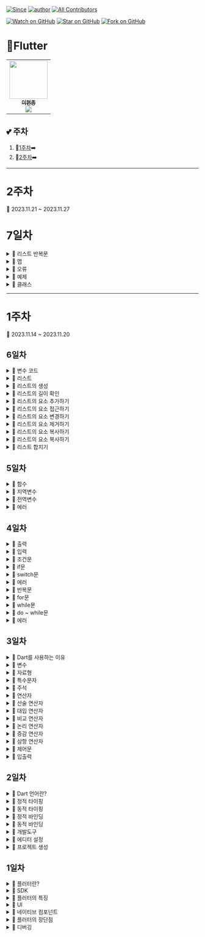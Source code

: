 [![Since](https://img.shields.io/badge/since-2023.11.13-333333.svg?style=flat-square)](https://github.com/Brem0827/23-Flutter)
[![author](https://img.shields.io/badge/author-Brem0827-0066FF.svg?style=flat-square)](https://github.com/Brem0827/23-Flutter)
[![All Contributors](https://img.shields.io/badge/all_contributors-2-orange.svg?style=flat-square)](#23-Flutter)

[![Watch on GitHub](https://img.shields.io/github/watchers/Brem0827/23-Flutter.svg?style=social)](https://github.com/Brem0827/23-Flutter/watchers)
[![Star on GitHub](https://img.shields.io/github/stars/Brem0827/23-Flutter.svg?style=social)](https://github.com/Brem0827/23-Flutter/stargazers)
[![Fork on GitHub](https://img.shields.io/github/forks/Brem0827/23-Flutter.svg?style=social)](https://github.com/Brem0827/23-Flutter/network/members)

# 🏃Flutter

<table align="center">
    <tr>
        <td align="center">
	    <a href="https://github.com/Brem0827">
	    	<img src="https://avatars.githubusercontent.com/u/62270266?v=4?s=100" width="100px;" alt=""/>
				<br/>
					<sub>
					<b>이현종</b>
				<br/>
	    	<img src="https://us-central1-progress-markdown.cloudfunctions.net/progress/100"/>
	        </sub>
	    </a>
	</td>
    </tr>
</table>

💕 주차
---

1. 💭[1주차](#1주차)➡️
1. 💭[2주차](#2주차)➡️

---
# 2주차

🔋 2023.11.21 ~ 2023.11.27

# 7일차

<details><summary>💬 리스트 반복문 </summary>

- Dart에서는 다양한 반복문을 활용하여 리스트의 요소를 순회하고 처리할 수 있습니다.

- 주 반복문으로는 for-in 루프와 forEach() 메서드가 있습니다.

## 1차원 리스트 반복문

* for-in 루프

```dart

List<String> fruits = ['apple','banana','cherry'];

for(String fruit in fruits) {
	print(fruit);
}

```

* forEach()

```dart

List<String> fruits = ['apple','banana','cherry'];

fruits.forEach((fruits) {
	print(fruit);
});

```

## 2차원 리스트

- 2차원 리스트는 리스트 안에 또 다른 리스트를 요소로 갖는 리스트입니다.

- 각각의 내부 리스트는 행 이라고 생각할 수 있고, 전체 리스트는 행들을 모아놓은 표나 행렬 형태로 이해할 수 있습니다.

- 행과 열의 개념을 가진 데이터를 표현하고 처리할 수 있습니다.

```dart

List<List<int>> twoDimensionalList = [
	[1,2,3],
	[4,5,6]
];

```

## 다차원 리스트

- 2차원 이상의 차원을 가지는 리스트를 말합니다.

- 2차원 리스트는 행과 열로 이루어져 있지만, 다차원 리스트는 그 이상의 차원을 가질 수 있습니다.

- 다차원 리스트는 각 차원마다 해당하는 인덱스를 사용하여 요소에 접근할 수 있습니다.

</details>

<details><summary>💬 맵 </summary>

- Dart에서 맵은 키-값 쌍으로 이루어진 컬렉션 데이터 타입입니다.

- 각 키는 고유한 값으로 설정되어 있으며, 키와 연결된 값을 얻거나 설정할 수 있습니다.

```dart

Map<String, int> map1 = {'apple':1, 'banana':2, 'orange':3 };
Map<String, int> map2 = {};
Map<String, int> map3 = new Map();

```

```dart

var fruits = {'apple': {'color' : 'red', 'piece' : 1000}, 'banana' : {'color' : 'yellow', 'piece' : 500} };
print(fruits['apple', 'color']);
print(fruits['banana', 'price']);

```

</details>

<details><summary>💬 오류 </summary>

- 변수 미선언 에러 : 코드에서 salesRecords와 inventory 리스트가 초기화 되기 전에 사용되는 경우 변수 미선언 오류가 발생할 수 있습니다.

- 타입 불일치 에러 : selfFruit 함수와 매개변수 quantity는 정수타입으로 선언되었지만, 문자열이나 다른 타입의 값이 전달될 경우 타입 불일치 오류가 발생할 수 있습니다.

- null 안전성 에러 : 코드에서 salesRecords 리스트를 초기화 할 떄 빈 리스트로 선언하였기 때문에 null 체크를 하지 않아도 됩니다.

- checkinventory 함수에서 inventory 리스트가 null인지 확인 하지 않고 사용할 경우 null 참조 오류가 발생할 수도 있습니다.

- 인덱스 범위 초과 에러 : checkinventory 함수에서 inventory 리스트의 인덱스 범위를 초과하여 접근하는 경우 인덱스 범위 초과 오류가 발생합니다.

</details>

<details><summary>💬 예제 </summary>

- 조건문

```dart

int A = 10;
int B = 20;
int C = 30;

if ( A < B && A < C ) {
	print('A가 가장 작다.');
} else {
	print('A가 가장 작지 않다.');
}

if ( A < B ) {
	if(A < C) {
	print('A가 가장 작다.');
  }
	print('A가 가장 작지 않다.');
}

if ( A >= B ) {
	print('A가 B보다 크거나 같다.');
} else if ( A >= C ) {
	print('A가 C보다 크거나 같다.');
} else {
	print('A가 가장 작다.');
}

```

- 반복문

```dart

for( int i = 1 ; i <= 5 ; i++ ) {
	for( int j = 1 ; j <= i ; j++ ) {
		stdout.write('*');
	} 
	stdout.write(' ');
}

for( int i = 1 ; i <= 5 ; i++ ) {
	for( int j = 1 ; j <= i ; j++ ) {
		stdout.write('');
	} 
	for( int k = 1 ; k <= i ; j++ ) {
		stdout.write('*');
	} 
	stdout.write(' ');
}

for( int i = 5 ; i >= 1 ; i-- ) {
	for( int j = 1 ; j <= i ; j++ ) {
		stdout.write('*');
	} 
	stdout.write(' ');
}

for( int i = 5 ; i >= 1 ; i-- ) {
	for( int j = 5 ; j > 1 ; j-- ) {
		stdout.write('');
	} 
	for( int k = 1 ; k <= i ; j++ ) {
		stdout.write('*');
	} 
	stdout.write(' ');
}

for( int i = 1 ; i <= 9 ; i++ ) {
	if( i <= 5 ) {
		for( int j = 5 ; j > i ; j-- ) {
			stdout.write(' ');
		}
		for( int k = 1 ; k <= 2 * i ; k++ ) {
			stdout.write('*');
		}
		stdout.write('\n');
	} else {
		for( int j = 1 ; j <= i - 5 ; j++ ) {
			stdout.write(' ');
		}
		for( int k = 1 ; k <= 20 - 2 * i ; k++ ) {
			stdout.write('*');
		}
		stdout.write('\n');
	}
}

```

- switch 문

```dart

String sports = 'soccer';

switch (sports) {
	case 'soccer' :
		print('축구입니다.');
		break;
	case 'basketball' :
		print('농구입니다.');
		break;
	case 'baseball' :
		print('야구입니다.');
		break;
	case 'tennis' :
		print('테니스입니다.');
		break;
	default :
		print('기타 스포츠입니다.');
		break;
}

```

- 리스트

```dart

void main() {
	List<int> numbers = [10, 20, 30, 40, 50];
	int target = 30;
	bool found = false;
	int index;

	for ( int i = 0 ; i < numbers.length ; i++ ) {
		if ( numbers[i] == target ) {
			found = true;
			index = i;
			break;
		}
	}

	if(found) {
		print('원하는 값 $target은 리스트에 있습니다. 인덱스 : $index');
	} else {
		print('원하는 값 $target은 리스트에 없습니다.');
	}
}

```

</details>

<details><summary>💬 클래스 </summary>

- 클래스와 객체는 객체 지향 프로그래밍에서 핵심 개념 중 하나입니다.

- Dart에서 클래스는 객체를 만들기 위한 설계도 역할을 합니다.

- 객체는 클래스를 바탕으로 만들어진 것 입니다.

- 클래스는 속성과 메서드로 구성됩니다.

- 속성을 클래스의 상태를 나타내고, 메서드는 클래스가 수행할 수 있는 동작을 정의합니다.

- 클래스 선언은 class 키워드로 시작하며, 클래스명을 지정합니다.

- 중괄호 내에는 클래스의 속성, 생성자, 메서드 등을 선언합니다.

- 클래스 속성에는 대개 해당 클래스가 가지는 데이터를 저장하기 위한 변수들이 선언됩니다.

- 생성자는 객체를 초기화 하기 위해 사용되며, 클래스의 인스턴스를 만들기 위해 호출됩니다.

- 메서드는 클래스 안에서 정의된 함수로, 클래스가 가지는 동작을 수행 합니다.

```dart

class Person {
	String name = "kim";
	int age = 20;


	Person(String name, int age) {
		this.name = name;
		this.age = age;
	}

	void sayHello() {
		print("Hello, my name is $name and I'm $age years old");
	}
}

void main() {
	Person person = new Person("John", 18);
	person.sayHello();
}

```

</details>



---
# 1주차

🔋 2023.11.14 ~ 2023.11.20

## 6일차

<details><summary>💬 변수 코드 </summary>

```dart

import 'dart:io';

int selectedTable = 0;

void printMultiplicationTable(int start, int value) {
	for( var i = start ; i <= selectedTable ; i += value) {
		print('=== $i 단 ===');
		for( var j = 1 ; j <= 9 ; j++ ) {
			var result = i * j;
			print('$i x $j = $result');
		}
		print('----------------------');
	}
}

void printOptions() {
	print('1. 홀수단 출력');
	print('2. 짝수단 출력');
	print('3. 입력한 단까지 출력');
	print('4. 종료');
	print('원하는 작업 번호를 입력 하세요 : ');
}

void handleUserInput(int input) {
	if(input == 1) {
		selectedTable = 9;
		printMultiplicationTable(3,2);
	} else if(input == 2) {
		selectedTable = 8;
		printMultiplicationTable(2,2);
	}
	else if(input == 3) {
		print('출력할 단을 입력하세요 : ');
		selectedTable = int.parse(stdin.readLineSync()!);
		printMultiplicationTable(2,1);
	} else if(input == 4) {
		print('프로그램을 종료합니다.');
		exit(0);
	} else {
		print('잘못된 입력입니다. 다시 입력해 주세요');
	}
}

void main() {
	while(true) {
		printOptions();
		var input = int.parse(stdin.readLineSync()!);
		handleUserInput(input);
		print(' ');
	}
}

```

</details>

<details><summary>💬 리스트 </summary>

- Dart에서 가장 일반적으로 사용되는 데이터 구조 중 하나이자, 여러 개의 항목을 순서대로 저장하는 컬렉션입니다.

- 각 항목은 인덱스를 통해 접근할 수 있습니다.

- 동적으로 크기가 조정될 수 있으며, 같은 리스트에 서로 다른 데이터 유형의 항목을 포함할 수 있습니다.

</details>

<details><summary>💬 리스트의 생성 </summary>

- 리스트는 대괄호를 사용하여 생성하며, 각 항목은 쉼표로 구분합니다.

- 리스트의 각 항목은 값을 나타내며, 인덱스를 통해 개별 항목에 접근할 수 있습니다.

```dart

List<int> numbers = [1,2,3,4,5];
List<String> fruits = ['apple','banana','orange'];
List<dynamic> mixed = [1,'two',true];

```

</details>

<details><summary>💬 리스트의 길이 확인 </summary>

```dart

List<int> numbers = [1,2,3,4,5];
int length = numbers.length;
print(length);

```

</details>

<details><summary>💬 리스트의 요소 추가하기 </summary>

```dart

List<int> numbers = [1,2,3,4,5];
numbers.add(6);
numbers.add(7);

print(numbers);

```

</details>

<details><summary>💬 리스트의 요소 접근하기 </summary>

- Dart에서 리스트의 요소에 접근하는 방법은 인덱스를 사용하는 것 입니다.

- 리스트의 각 요소는 0 부터 시작하는 인덱스를 가지고 있으며, 해당 인덱스를 사용하여 요소에 접근할 수 있습니다.

```dart

List<int> numbers = [1,2,3,4,5];

int firstNumber = numbers[0];
print(firstNumber);

int thirdNumber = numbers[2];
print(thirdNumber);

```

</details>

<details><summary>💬 리스트의 요소 변경하기 </summary>

- Dart에서 리스트의 특정 위치에 있는 요소를 수정하려면 인덱스를 사용하여 접근하고 값을 할당하면 됩니다.

```dart

List<int> numbers = [1,2,3,4,5];

numbers[1] = 8;
print(numbers);

```

</details>

<details><summary>💬 리스트의 요소 제거하기 </summary>

- Dart에서 리스트의 특정 위치에 있는 요소를 제거하려면 remove() 메서드나 removeAt() 메서드를 사용할 수 있습니다.

```dart

List<int> numbers = [1,2,3,4,5];

numbers.remove(1);
numbers.removeAt(2);
print(numbers);

```

</details>

<details><summary>💬 리스트의 요소 복사하기 </summary>

- Dart에서 리스트를 복사하려면 List.from() 생성자를 사용하거나 toList() 메서드를 사용할 수 있습니다.

```dart

List<int> numbers = [1,2,3,4,5];
List<int> copiedNumbers = List.from(numbers);

List<int> numbers = [1,2,3,4,5];
List<int> copiedNumbers2 = List.toList();

```

</details>

<details><summary>💬 리스트의 요소 복사하기 </summary>

- Dart에서 리스트를 복사하려면 List.from() 생성자를 사용하거나 toList() 메서드를 사용할 수 있습니다.

```dart

List<int> numbers = [1,2,3,4,5];
List<int> copiedNumbers = List.from(numbers);

List<int> numbers = [1,2,3,4,5];
List<int> copiedNumbers2 = List.toList();

```

</details>

<details><summary>💬 리스트 합치기 </summary>

- Dart에서 리스트를 합치려면 + 연산자를 사용하거나 addAll() 메서드를 사용할 수 있습니다.

```dart

List<int> numbers = [1,2,3,4,5];
List<int> numbers2 = [6,7,8,9,10];
List<int> combinednumber = numbers + numbers2;

```

</details>

## 5일차 

<details><summary>💬 함수 </summary>

- 입력 값을 받아서 출력 값을 내놓는 일련의 과정을 수행하는 코드 블록을 말합니다.

- 특정한 기능을 수행하는 코드를 함수로 묶어서 필요할 때 마다 호출해서 사용할 수 있습니다.

- 코드의 재 사용성을 높여주고, 코드의 가독성과 유지보수성을 높여줍니다.

</details>

<details><summary>💬 지역변수 </summary>

- 함수나 코드 블록 내에서 선언된 변수로, 해당 함수나 코드 블록 내에서만 사용 가능 합니다.

- 다른 함수나 코드 블록에서는 사용할 수 없습니다.

- 이러한 특징을 변수의 유효범위라고도 합니다.

- 함수나 코드 블록이 종료되면 해당 변수는 소멸되며, 재 사용이 불가능합니다.

- 주로 함수 내에서 사용되며, 함수 내부에서 임시적으로 값을 저장하거나, 특정한 연산을 수행할 때 사용됩니다.

</details>

<details><summary>💬 전역변수 </summary>

- 프로그램 전체에서 접근 가능한 변수로서, 어느곳에서나 값을 읽거나 쓸수있다는 특징을 지니고있습니다.

- 프로그램 내에서 공유되어 사용되며, 프로그램이 종료될 때까지 유지됩니다.

- 함수 외부에서 선언되며, 함수 내부에서는 함수 인자를 포함하여 어떤 곳에서든지 참조할 수있습니다.

- 함수 내부에서 값을 변경하더라도 함수 호출이 종료된 후에도 그 값을 유지합니다.

</details>

<details><summary>💬 에러 </summary>

- 함수 호출 에러 : 존재하지 않는 함수를 호출하거나 함수의 이름을 잘못 입력하는 경우 함수 호출 오류가 발생할 수 있습니다. 함수 이름을 정확하게 입력하고, 호출하는 곳에서 함수의 인자와 반환값을 올바르게 처리해야 합니다.

- 무한 루프 에러 : 반복문이나 재귀 함수에서 탈출 조건을 정확하게 설정하지 않아 무한히 반복되는 루프가 발생할 수 있습니다. 이 경우 프로그램이 정지하지 않고 지속적으로 실행되므로 주의해야 합니다.

</details>

## 4일차 

<details><summary>💬 출력 </summary>

- Dart에서 표준 출력을 하기 위해서는 dart:io 라이브러리의 stdout 객체를 사용합니다.

- stdout.write()메서드를 사용하면 문자열을 출력할 수 있습니다. 

```dart

	stdout.write('Hello, world!');

```

</details>

<details><summary>💬 입력 </summary>

- Dart에서 표준 입력을 받기 위해서는 dart:io 라이브러리의 stdin 객체를 사용합니다.

- stdin.readLineSync() 메서드를 사용하면 사용자로부터 한 줄을 입력 받을수 있습니다.

```dart

	String name = stdin.readLineSync();

```

</details>

<details><summary>💬 조건문 </summary>

- 프로그램의 흐름을 제어하는 데 사용되는 구문입니다.

- 주어진 조건이 참일 경우에만 특정 코드 블록을 실행시키거나, 거짓일 경우에 다른 코드 블록을 실행시키는 등의 제어가 가능합니다.

</details>

<details><summary>💬 if문 </summary>

- 주어진 조건이 참인 경우에만 특정 코드 블록을 실행시키는 구문입니다.

```dart

if (조건식){
	// 조건식이 참일 때 실행할 코드
}

```

</details>

<details><summary>💬 switch문 </summary>

- 조건에 따라 다른 동작을 수행하는 제어문 입니다.

- 일반적으로 switch 문은 특정 변수의 값을 비교하고, 해당 값과 일치하는 경우에 해당하는 코드 블록을 실행합니다.

```dart

switch(변수) {
	case 값1 :
		// 값1과 일치하는 경우 실행할 코드
	break;
	case 값2 :
		// 값2와 일치하는 경우 실행할 코드
	break;
	case 값3 :
		// 값3과 일치하는 경우 실행할 코드
	break;
	default :
		// 모든 case에 해당하지 않는 경우 실행할 코드
	break;
}

```

</details>

<details><summary>💬 에러 </summary>

- 변수 초기화 에러 : selectedTable 변수가 초기화되지 않은 상태에서 사용되는 경우 변수 초기화 오류가 발생할 수 있습니다. selectedTable 변수는 초깃값을 설정 해야합니다.

- 반복문 조건 에러 : 반복문의 조건식을 잘못 작성하는 경우 반복문 조건 오류가 발생할 수 있습니다.

- 출력 형식 에러 : 출력문을 잘못 작성하거나, 변수나 문자열의 형식을 정확하게 지정하지 않는 경우 출력 형식 오류가 발생할 수 있습니다.

- 논리 에러 : 코드의 논리적인 흐름을 잘못 구성하는 경우 논리 에러가 발생할 수 있습니다.

- 기타적인 문법 에러 : 중괄호의 누락, 괄호의 불균형, 오타, 세미콜론의 누락 등과 같은 기본적인 문법 오류가 발생할 수 있습니다.

</details>

<details><summary>💬 반복문 </summary>

- 동일한 작업을 여러번 수행해야 할 때 사용되는 제어문 입니다.

- 일반적으로는 반복문은 조건식과 실행 블록으로 구성되며, 조건식이 참인 동안 실행 블록을 반복해서 실행합니다.

</details>

<details><summary>💬 for문 </summary>

- 지정된 횟수만큼 반복하는데 주로 사용됩니다.

```dart

for(초기화 ; 조건식 ; 증감식) {
	// 반복해서 실행할 코드
}

```

</details>

<details><summary>💬 while문 </summary>

- 조건식이 참인 동안 반복하는 데 주로 사용됩니다.

- 조건식이 거짓이면 반복문을 실행하지

```dart

while(조건식) {
	// 반복해서 실행할 코드
}

```

</details>

<details><summary>💬 do ~ while문 </summary>

- while문과 유사하지만, 반복문의 실행 블록을 먼저 실행한 다음에 조건식을 평가합니다.

- do~while문은 조건식이 거짓이더라도 실행 블록을 적어도 한 번은 실행 합니다.

```dart

do {
	// 반복해서 실행할 코드
}while(조건식);

```

</details>

<details><summary>💬 에러 </summary>

- 구문 오류 : 코드에서 세미콜론을 잘못 사용하거나 누락하는 경우, 구문 오류가 발생합니다.

- 세미콜론은 문장의 끝을 나타내는 구문 기호로 사용되며, 각 문장은 세미콜론으로 종료되어야 합니다.

- 변수 선언 오류 : 코드에서 변수에 잘못된 데이터 타입을 할당하거나 서로 다른 데이터 타입 간의 연산을 시도하는 경우 타입 불일치 오류가 발생

- 사용자 입력 에러 : 사용자가 숫자 대신 문자열을 입력하는 경우 int.tryParse()함수는 null을 반환하므로 number 변수는 null이 됩니다.

- 런타임 에러 : 입력된 문자열이 정수로 파싱될 수 없는 경우 int.tryParse()는 null을 반환합니다.

- 코드에서 null일 경우 -1을 할당했기 때문에 이 경우 에러는 발생하지 않습니다.

</details>

## 3일차

<details><summary>💬 Dart를 사용하는 이유 </summary>

- 클라이언트 측과 서버 측에서 모두 사용할 수 있기 때문에 플랫폼 간 개발이 가능합니다.

- 이러한 특징은 다양한 종류의 애플리케이션을 개발할 수 있는 기반이 됩니다.

- 주요 IDE와 텍스트 에디터에서 지원되며, 그중에서도 VSCode를 사용하면 편리하게 사용할 수 있습니다.

- Dart는 쉽게 배울수 있는 문법을 제공하며, 개발 생산성을 향상시키는 다양한 기능도 제공합니다.

- Dart 언어는 높은 생산성과 안정성을 제공합니다.

- 빠른 실행속도와 개발자 친화적인 기능을 모두 갖추고 있습니다.

- 자바스크립트를 대체할 수 있는 언어로 각광받고 있습니다.

</details>

<details><summary>💬 변수 </summary>

- 컴퓨터가 데이터를 사용하기 위해서 특정 값을 저장해두기위한 공간을 변수라고 합니다.

- 변수는 값을 저장하는 메모리 공간을 말합니다.

</details>

<details><summary>💬 자료형 </summary>

- 숫자형 데이터 타입 : int(정수형), double(실수형)

- 문자형 데이터 타입 : String

</details>

<details><summary>💬 특수문자 </summary>

- "\n" : 문자열 안에서 이 특수문자를 사용하면 새로운 줄로 이동하여 텍스트를 출력합니다.

- "\f" : 문자열 안에서 이 특수문자를 사용하면 수평 탭 간격만큼 공간을 띄웁니다.

- "\\" : 문자열 안에서 역슬래시 자체를 출력하고자 할 때 사용합니다.

- "$" : 문자열 안에서 이 특수문자를 사용하면 변수를 참조하여 변수의 값을 문자열에 포함시킬 수 있습니다.

- "\" : 문자열 안에서 따옴표를 포함하고자 할 때, 반드시 역슬래시 앞에 붙여주어야 합니다.

- 불리언 데이터 타입 : true, false 값으로 가지며, 초기 컴퓨터에서 이진법으로 연산을 하던 것이 현재에 이르러 불리언 타입으로 발전하여 다양하게 사용되고 있습니다.

- 'var' : 컴파일러가 변수의 타입을 추론하여 자동으로 할당 합니다.

</details>

<details><summary>💬 주석 </summary>

- 라인주석 : 라인주석은 `//` 기호를 사용하여 작성되며, 해당 라인에 대한 주석을 표시합니다.

- 주로 코드의 일부를 설명하거나 임시적으로코드를 비활성화하는 용도로 사용됩니다.

- 블록주석 : 블록주석은 `/* */`사이에 작성되며, 여러 줄에 걸친 주석을 표시하는 데 사용됩니다.

- 코드나 함수, 클래스 등에 대한 상세한 설명이나 문서화를 작성하는데 사용됩니다.

</details>

<details><summary>💬 연산자 </summary>

- 연산자는 하나 이상의 값을 가지고 연산을 수행하는 기호나 단어로, 프로그래밍에서 데이터를 처리하거나 비교할 때 사용되며 매우 중요한 역할을 합니다.

</details>

<details><summary>💬 산술 연산자 </summary>

- 숫자형 데이터의 덧셈, 뺄셈, 곱셈, 나눗셈 등 수학적 연산을 수행합니다.

- 덧셈은 + 연산자, 뺄셈은 - 연산자, 곱셈은 * 연산자, 나눗셈은 / 연산자를 사용합니다.

- 나머지는 % 연산자를 사용하여 반환할 수 있습니다.

</details>

<details><summary>💬 대입 연산자 </summary>

- 값을 변수에 할당하는 연산을 수행합니다.

- 연산자가 일반적으로 사용되며, 값을 할당하려는 변수 왼쪽에 위치하고 할당하려는 값을 오른쪽에 위치합니다.

</details>

<details><summary>💬 비교 연산자 </summary>

- 두 개의 값을 비교하고, 두 값이 서로 같은지 큰지 등의 결과를 반환

- 비교 연산자에서 반환되는 값을 데이터 타입에서 배웠던 불리언 타입이라고 할 수 있습니다.

- 동등 비교 연산자(==) : 두 개의 값이 서로 같은지를 비교합니다. 만일 같을경우 true를 반환하고, 다르면 false를 반환합니다.

- 부등 비교 연산자(!=) : 두 개의 값이 서로 다른지를 비교합니다. 만일 다르면 true를 반환하고, 같으면 false를 반환합니다.

- 대소 비교 연산자(<, >, <=, >=) : 두 개의 값을 대소 비교합니다. 작은지, 큰지, 작거나 같은지, 크거나 같은지를 비교하여 결과를 반환합니다.

</details>

<details><summary>💬 논리 연산자 </summary>

- &&(논리 곱) : 양쪽 피연산자가 모두 참일 경우에만 참을 반환합니다.

- ||(논리 합) : 양쪽 피연산자 중 하나 이상이 참일 경우 참을 반환합니다.

- !(논리 부정) : 피연산자가 참이면 거짓을, 거짓이면 참을 반환합니다.

</details>

<details><summary>💬 증감 연산자 </summary>

- 증감 연산자는 변수의 값을 증가시키거나 감소시킬 때 사용합니다.

- 변수를 하나씩 증가시키거나 감소시키는 경우에는 +=1, -=1 대신 ++, --을 사용하는 것이 더 간편하고 가독성이 좋습니다.

- 전위 증가, 감소 연산자는 코드를 실행하기 전에 값을 미리 증가, 감소시키고 코드를 실행합니다.

- 후위 증가, 감소 연산자는 코드를 실행하고 난 뒤에 값을 증가, 감소 시킵니다.

</details>

<details><summary>💬 삼항 연산자 </summary>

- 조건식에 따라서 다른 값을 반환하는 연산자입니다.

- `(조건식) ? 값1 : 값2`

- 조건식은 참 또는 거짓 값을 가지는 표현식이며, 값1은 조건식이 참일 경우 반환할 값이고, 값2는 조건식이 거짓일 경우 반환할 값입니다.

</details>

<details><summary>💬 제어문 </summary>

- 프로그램에서 실행 흐름을 제어하는 구문입니다.

- 주어진 조건에 따라서 다른 코드 블록을 실행하거나 실행을 중지하고 다른 코드로 이동 할 수 있도록 합니다.

- 조건문은 주어진 조건식의 참, 거짓 여부에 따라서 실행할 코드 블럭을 선택합니다.

- 제어문은 프로그램의 실행 흐름을 명확하게 제어할 수 있기 때문에, 프로그래밍에서 매우 중요한 역할을 합니다.

</details>

<details><summary>💬 입출력 </summary>

- 입력은 프로그램이 외부에서 데이터를 받아들이는 것 입니다.

- 출력은 프로그램이 처리한 결과를 외부로 보내는 것을 말합니다.

</details>

## 2일차

<details><summary>💬 Dart 언어란? </summary>

- Dart 언어는 구글이 개발한 객체 지향 프로그래밍 언어입니다.

- 자바스크립트와 같은 앱 프론트엔드 개발에서 사용되는 것이 일반적이지만, 서버 사이드 개발에서도 사용할 수 있습니다.

- Dart는 안정성, 확장성, 성능, 코드 가독성, 개발 생산성 등 다양한 측면에서 우수한 기능을 제공합니다.

- Dart는 C, C++, Java, JavaScript, Python 등 다양한 프로그래밍 언어에서 영감을 받아 탄생했습니다.

- 정적 타이핑과 동적 타이핑 모두 가능하며, 컴파일러를 통해 빠른 실행 속도를 제공합니다.

</details>

<details><summary>💬 정적 타이핑 </summary>

- 변수와 식의 타입을 컴파일 시점에 결정하고, 타입이 고정되어 있는 언어입니다.

- 프로그래머가 변수를 선언할 때 변수의 타입을 명시하거나, 컴파일러가 변수의 타입을 추론하여 결정합니다.

- 변수의 타입이 한번 결정되면 실행 중에 타입이 변경되지 않습니다.

- 컴파일러가 타입 체크를 수행하여 타입 관련 오류를 사전에 찾아내고, 코드의 안정성과 예측 가능성을 높일 수 있습니다.

</details>

<details><summary>💬 동적 타이핑 </summary>

- 실행 이전에 값이 확정되면 정적 바인딩이라고 합니다.

- 컴파일 타임에 호출될 함수가 결정되는 것으로, 함수는 기본적으로 정적 바인딩됩니다.

- 컴파일러는 선언되어있는 자료형을 보고 바인딩을 하기 때문에 실제로 가리키는 객체가 무엇이든 포인터의 자료형을 기반으로 호출의대상을 결정합니다.

- 빌드 중에 이루어집니다.  

</details>

<details><summary>💬 정적 바인딩 </summary>

- 실행 이후에 값이 확정되면 동적 바인딩이라고 합니다.

- 런타임에 호출될 함수가 결정되는 것으로, virtual 키워드를 통해 동적 바인딩하는 함수를 가상 함수라고 합니다.

- 함수가 가상 함수로 선언이 되면, 포인터 변수가 실제로 가리키는 객체에 따라 호출의 대상이 결정됩니다.

</details>

<details><summary>💬 동적 바인딩 </summary>

- 실행 이후에 값이 확정되면 동적 바인딩이라고 합니다.

- 런타임에 호출될 함수가 결정되는 것으로, virtual 키워드를 통해 동적 바인딩하는 함수를 가상 함수라고 합니다.

- 함수가 가상 함수로 선언이 되면, 포인터 변수가 실제로 가리키는 객체에 따라 호출의 대상이 결정됩니다.

</details>

<details><summary>💬 개발도구 </summary>

- 개발도구란 앱을 개발하는 데 사용되는 모든 소프트웨어를 말합니다.

- 앱 개발에 필요한 여러 개발 도구는 다음과 같습니다.

* 통합 개발 환경(IDE) : 코드 작성, 디버깅, 프로젝트 관리 등 개발 전반적인 작업을 수행하는 도구

* 코드 에디터 : 코드 작성을 위한 간단한 텍스트 에디터

* 시뮬레이터 또는 에뮬레이터 : 앱을 실행하고 테스트 할 수 있는 가상 환경

* 개발자 도구 : 앱의 성능을 분석하고 디버깅 할 수 있는 도구

</details>

<details><summary>💬 에디터 설정 </summary>

- 설치한 개발 도구를 플러터 개발에 적합하게 설정 해야 합니다.

- 이 설정에는 플러터 및 Dart 플러그인 설치, 에디터 확장기능 설치, SDK 경로 설정 등이 포함될 수 있습니다.

- 이를 통해 개발 도구가 플러터 애플리케이션 개발을 지원하고 필요한 도구와 기능을 제공할 수 있게 됩니다.

</details>

<details><summary>💬 프로젝트 생성 </summary>

- 플러터 개발을 시작하려면 새로운 플러터 프로젝트를 생성해야 합니다.

- 프로젝트 생성은 명령행 도구인 Flutter CLI를 사용하거나 개발 도구의 GUI를 통해 수행할 수 있습니다.

- 프로젝트 생성시에는 프로젝트 이름, 패키지 이름, 플랫폼 설정 등의 정보를 입력하고, 프로젝트 디렉토리가 생성되며 초기 플러터 코드와 구조가 구성됩니다.

</details>

## 1일차

<details><summary>💬 플러터란? </summary>

- 플러터(Flutter)는 구글에서 개발한 모바일앱 SDK로, 안드로이드와 iOS 모두에서 작동하는 하이브리드 앱 개발 도구 입니다.

- 플러터는 Dart 언어를 사용하여 개발됩니다.

- 플러터는 위젯을 기반으로 UI를 구성하는데, 위젯은 특정 플랫폼에 종속되지 않기 때문에 안드로이드와 iOS 모두에서 같은 디자인을 사용할 수 있습니다.

- 높은 생산성과 일관된 UI를 가진 것이 특징 입니다.

</details>

<details><summary>💬 SDK </summary>

- Software Development Kit의 약자로 안드로이드 앱을 개발하기 위한 도구 모음입니다.

</details>

<details><summary>💬 플러터의 특징 </summary>

* 크로스 플랫폼 개발 - 플러터는 하나의 코드베이스로 iOS와 Android 모두에서 동작하는 앱을 개발 할 수 있습니다.

* UI - 플러터는 Material Design과 Cupertino Design을 지원하며, 이를 이용하여 편리하게 보기 좋은 UI를 구현할 수 있습니다.

* 생산성 - 플러터는 Hot Reload 기능을 지원하여 코드를 수정할 때마다 앱을 즉시 새로 고침하여 수정 결과를 확인할 수 있습니다. 이로 인해 개발 생산성이 높아집니다.

* 성능 - 플러터는 모바일 앱의 성능을 최적화 하기 위해 C/C++ 엔진인 Skia를 사용합니다. 또한, 네이티브 컴포넌트에 접근하여 더욱 빠른 성능을 제공합니다.

* 위젯 - 플러터는 다양한 위젯을 제공하며, 이를 조합하여 여러 디자인을 구현할 수 있습니다.

* 상태 관리 - 플러터는 상태 관리를 위해 Provider, BLoC 등의 패턴을 지원하며, 이를 이용하여 복잡한 앱의 상태를 효과적으로 관리할 수 있습니다.

* 배포 - 플러터는 Google Play Store, Apple App Store 등의 앱 스토어에 쉽게 배포할 수 있습니다.

</details>

<details><summary>💬 UI </summary>

- User Interface 사용자 인터페이스의 약자로 우리가 볼 수 있는 화면 내에 그림이나 디자인 등의 모든 것을 이야기합니다.

</details>

<details><summary>💬 네이티브 컴포넌트 </summary>

- 모바일 플랫폼(Android 또는 iOS)에서 제공하는 기본적인 UI 요소를 말합니다.

- 각 플랫폼에서 제공되는 네이티브 컴포넌트는 해당 플랫폼의 UI 디자인 가이드라인을 따르며, 사용자 인터페이스를 구성하는 데 사용됩니다.

</details>

<details><summary>💬 플러터의 장단점 </summary>

* 장점

- 하나의 코드로 iOS와 ANdroid 모두 지원할 수 있어 크로스 플랫폼 개발이 용이합니다.

- 다양한 위젯과 레이아웃을 제공해 UI 구현이 간편합니다.

- 플러터는 내장된 빠른 사이클을 가지고 있어서, 소프트웨어를 빠르게 개발하고 배포할 수 있습니다.

- 다양한 개발 도구와 호환되며, 디버깅이 쉽습니다.

- 모바일 애플리케이션 개발에 있어 좋은 성능을 보여줍니다.

* 단점

- 크로스 플랫폼의 특성상, 특정 플랫폼에 최적화된 애니메이션 및 UI 요소는 구현하기 어렵습니다.

- 플러터 앱의 크기가 다른 프레임워크에 비해 상대적으로 큽니다.

</details>

<details><summary>💬 디버깅 </summary>

- 컴퓨터 프로그램의 오류를 찾아 수정하는 과정을 말합니다.

</details>
